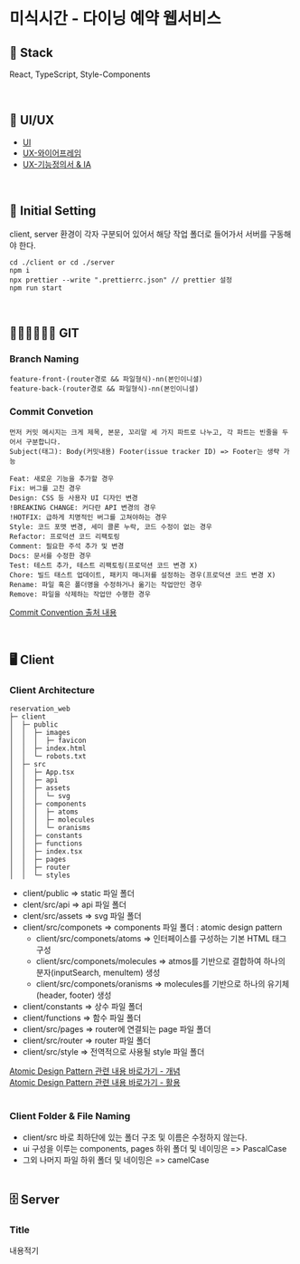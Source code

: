 # **미식시간 - 다이닝 예약 웹서비스**

## 📌 **Stack**

React, TypeScript, Style-Components

<br>

## 🎨 **UI/UX**

- [UI](<https://www.figma.com/file/nYOFEN9P3gkQjose5IsAOb/%ED%8E%98%EC%9D%B4%EC%A7%80%EB%B7%B0(page-view)?node-id=0%3A1>)
- [UX-와이어프레임](https://www.figma.com/file/hRU3MEFfLbzvmrZPO9ydnK/%EC%99%80%EC%9D%B4%EC%96%B4%ED%94%84%EB%A0%88%EC%9E%84?node-id=0%3A1)
- [UX-기능정의서 & IA](https://docs.google.com/spreadsheets/d/1If_DiGqzzMLq2RoYxdmxknQlypDzHpWkzbWGPazsW0c/edit?usp=sharing)

<br>

## 🚙 **Initial Setting**

client, server 환경이 각자 구분되어 있어서 해당 작업 폴더로 들어가서 서버를 구동해야 한다.

```
cd ./client or cd ./server
npm i
npx prettier --write ".prettierrc.json" // prettier 설정
npm run start
```

<br>

## 👩‍👩‍👧👨‍👨‍👦 **GIT**

### **Branch Naming**

```
feature-front-(router경로 && 파일형식)-nn(본인이니셜)
feature-back-(router경로 && 파일형식)-nn(본인이니셜)
```

### **Commit Convetion**

```
먼저 커밋 메시지는 크게 제목, 본문, 꼬리말 세 가지 파트로 나누고, 각 파트는 빈줄을 두어서 구분합니다.
Subject(태그): Body(커밋내용) Footer(issue tracker ID) => Footer는 생략 가능

Feat: 새로운 기능을 추가할 경우
Fix: 버그를 고친 경우
Design: CSS 등 사용자 UI 디자인 변경
!BREAKING CHANGE: 커다란 API 변경의 경우
!HOTFIX: 급하게 치명적인 버그를 고쳐야하는 경우
Style: 코드 포맷 변경, 세미 콜론 누락, 코드 수정이 없는 경우
Refactor: 프로덕션 코드 리팩토링
Comment: 필요한 주석 추가 및 변경
Docs: 문서를 수정한 경우
Test: 테스트 추가, 테스트 리팩토링(프로덕션 코드 변경 X)
Chore: 빌드 태스트 업데이트, 패키지 매니저를 설정하는 경우(프로덕션 코드 변경 X)
Rename: 파일 혹은 폴더명을 수정하거나 옮기는 작업만인 경우
Remove: 파일을 삭제하는 작업만 수행한 경우
```

[Commit Convention 출처 내용](https://overcome-the-limits.tistory.com/entry/협업-협업을-위한-기본적인-git-커밋컨벤션-설정하기)

<br>

## 🖥 **Client**

### **Client Architecture**

```
reservation_web
├─ client
│  ├─ public
│  │  ├─ images
│  │  │  ├─ favicon
│  │  ├─ index.html
│  │  └─ robots.txt
│  ├─ src
│  │  ├─ App.tsx
│  │  ├─ api
│  │  ├─ assets
│  │  │  └─ svg
│  │  ├─ components
│  │  │  ├─ atoms
│  │  │  ├─ molecules
│  │  │  └─ oranisms
│  │  ├─ constants
│  │  ├─ functions
│  │  ├─ index.tsx
│  │  ├─ pages
│  │  ├─ router
│  │  └─ styles

```

- client/public => static 파일 폴더
- clent/src/api => api 파일 폴더
- clent/src/assets => svg 파일 폴더
- client/src/componets => components 파일 폴더 : atomic design pattern
  - client/src/componets/atoms => 인터페이스를 구성하는 기본 HTML 태그 구성
  - client/src/componets/molecules => atmos를 기반으로 결합하여 하나의 분자(inputSearch, menuItem) 생성
  - client/src/componets/oranisms => molecules를 기반으로 하나의 유기체(header, footer) 생성
- client/constants => 상수 파일 폴더
- client/functions => 함수 파일 폴더
- client/src/pages => router에 연결되는 page 파일 폴더
- client/src/router => router 파일 폴더
- client/src/style => 전역적으로 사용될 style 파일 폴더

[Atomic Design Pattern 관련 내용 바로가기 - 개념](https://brunch.co.kr/@ultra0034/63)<br>
[Atomic Design Pattern 관련 내용 바로가기 - 활용](https://yeoulcoding.me/m/220)
<br><br>

### **Client Folder & File Naming**

- client/src 바로 최하단에 있는 폴더 구조 및 이름은 수정하지 않는다.
- ui 구성을 이루는 components, pages 하위 폴더 및 네이밍은 => PascalCase
- 그외 나머지 파일 하위 폴더 및 네이밍은 => camelCase
  <br><br>

## 🗄 Server

### **Title**

내용적기
